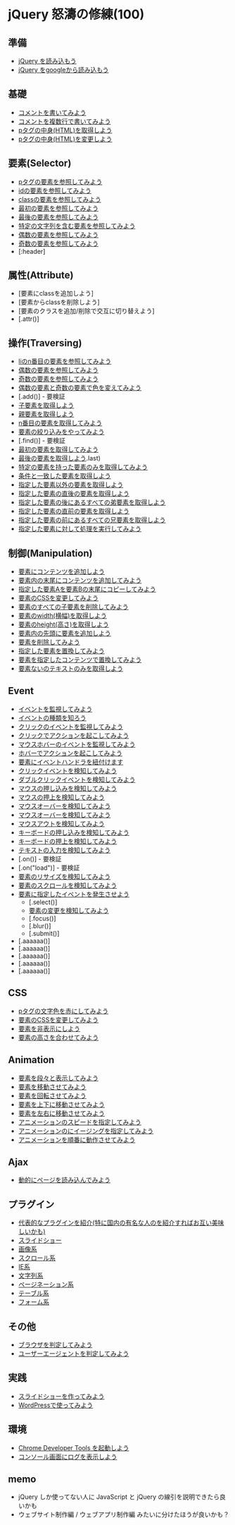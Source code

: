 # jQuery 怒濤の修練(100)


## 準備
- [jQuery を読み込もう](setup/010)
- [jQuery をgoogleから読み込もう](setup/020)


## 基礎
- [コメントを書いてみよう](base/010)
- [コメントを複数行で書いてみよう](base/020)
- [pタグの中身(HTML)を取得しよう](base/030)
- [pタグの中身(HTML)を変更しよう](base/040)


## 要素(Selector)
- [pタグの要素を参照してみよう](selector/010)
- [idの要素を参照してみよう](selector/020)
- [classの要素を参照してみよう](selector/030)
- [最初の要素を参照してみよう](selector/040)
- [最後の要素を参照してみよう](selector/050)
- [特定の文字列を含む要素を参照してみよう](selector/060)
- [偶数の要素を参照してみよう](selector/070)
- [奇数の要素を参照してみよう](selector/080)
- [:header]


## 属性(Attribute)
- [要素にclassを追加しよう]
- [要素からclassを削除しよう]
- [要素のクラスを追加/削除で交互に切り替えよう]
- [.attr()]


## 操作(Traversing)
- [liのn番目の要素を参照してみよう](aaa)
- [偶数の要素を参照してみよう](aaa)
- [奇数の要素を参照してみよう](aaa)
- [偶数の要素と奇数の要素で色を変えてみよう](aaa)
- [.add()] - 要検証
- [子要素を取得しよう](.children)
- [親要素を取得しよう](.parent)
- [n番目の要素を取得してみよう](.eq)
- [要素の絞り込みをやってみよう](.filter)
- [.find()] - 要検証
- [最初の要素を取得してみよう](.first)
- [最後の要素を取得しよう]().last)
- [特定の要素を持った要素のみを取得してみよう](.has)
- [条件と一致した要素を取得しよう](.is)
- [指定した要素以外の要素を取得しよう](.not)
- [指定した要素の直後の要素を取得しよう](.next)
- [指定した要素の後にあるすべての弟要素を取得しよう](.nextAll)
- [指定した要素の直前の要素を取得しよう](.prev)
- [指定した要素の前にあるすべての兄要素を取得しよう](.prevAll)
- [指定した要素に対して処理を実行してみよう](.each)


## 制御(Manipulation)
- [要素にコンテンツを追加しよう](aaa)
- [要素内の末尾にコンテンツを追加してみよう](.append)
- [指定した要素Aを要素Bの末尾にコピーしてみよう](.clone)
- [要素のCSSを変更してみよう](.css)
- [要素のすべての子要素を削除してみよう](.empty)
- [要素のwidth(横幅)を取得しよう](.width)
- [要素のheight(高さ)を取得しよう](.height)
- [要素内の先頭に要素を追加しよう](.prepend)
- [要素を削除してみよう](.remove_イベントハンドラも削除)
- [指定した要素を置換してみよう](.replaceAll)
- [要素を指定したコンテンツで置換してみよう](.replaceWith)
- [要素ないのテキストのみを取得しよう](.text)


## Event
- [イベントを監視してみよう](aaa)
- [イベントの種類を知ろう](aaa)
- [クリックのイベントを監視してみよう](aaa)
- [クリックでアクションを起こしてみよう](aaa)
- [マウスホバーのイベントを監視してみよう](aaa)
- [ホバーでアクションを起こしてみよう](aaa)
- [要素にイベントハンドラを紐付けます](.bind)
- [クリックイベントを検知してみよう](.click)
- [ダブルクリックイベントを検知してみよう](.dblclick)
- [マウスの押し込みを検知してみよう](.mousedown)
- [マウスの押上を検知してみよう](.mouseup)
- [マウスオーバーを検知してみよう](.hover)
- [マウスオーバーを検知してみよう](.mouseover)
- [マウスアウトを検知してみよう](.mouseout)
- [キーボードの押し込みを検知してみよう](.keydown)
- [キーボードの押上を検知してみよう](.keyup)
- [テキストの入力を検知してみよう](.keypress)
- [.on()] - 要検証
- [.on("load")] - 要検証
- [要素のリサイズを検知してみよう](.resize)
- [要素のスクロールを検知してみよう](.scroll)
- [要素に指定したイベントを発生させよう](.trigger)
	- [.select()]
	- [要素の変更を検知してみよう](.change)
	- [.focus()]
	- [.blur()]
	- [.submit()]
- [.aaaaaa()]
- [.aaaaaa()]
- [.aaaaaa()]
- [.aaaaaa()]
- [.aaaaaa()]


## CSS
- [pタグの文字色を赤にしてみよう](selector/010)
- [要素のCSSを変更してみよう](aaa)
- [要素を非表示にしよう](aaa)
- [要素の高さを合わせてみよう](aaa)


## Animation
- [要素を段々と表示してみよう](aaa)
- [要素を移動させてみよう](aaa)
- [要素を回転させてみよう](aaa)
- [要素を上下に移動させてみよう](aaa)
- [要素を左右に移動させてみよう](aaa)
- [アニメーションのスピードを指定してみよう](aaa)
- [アニメーションのにイージングを指定してみよう](aaa)
- [アニメーションを順番に動作させてみよう](aaa)


## Ajax
- [動的にページを読み込んでみよう](aaa)


## プラグイン
- [代表的なプラグインを紹介(特に国内の有名な人のを紹介すればお互い美味しいかも)](aaa)
- [スライドショー](aaa)
- [画像系](aaa)
- [スクロール系](aaa)
- [IE系](aaa)
- [文字列系](aaa)
- [ページネーション系](aaa)
- [テーブル系](aaa)
- [フォーム系](aaa)

## その他
- [ブラウザを判定してみよう](aaa)
- [ユーザーエージェントを判定してみよう](aaa)


## 実践
- [スライドショーを作ってみよう](aaa)
- [WordPressで使ってみよう](aaa)


## 環境
- [Chrome Developer Tools を起動しよう](aaa)
- [コンソール画面にログを表示しよう](aaa)


## memo
- jQuery しか使ってない人に JavaScript と jQuery の線引を説明できたら良いかも
- ウェブサイト制作編 / ウェブアプリ制作編 みたいに分けたほうが良いかも？

